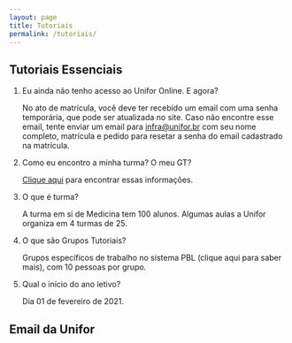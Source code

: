 ```yaml
---
layout: page
title: Tutoriais
permalink: /tutoriais/
---
```

## Tutoriais Essenciais

 1. Eu ainda não tenho acesso ao Unifor Online. E agora?  

	No ato de matrícula, você deve ter recebido um email com uma senha temporária, que pode ser atualizada no site. Caso não encontre esse email, tente enviar um email para [infra@unifor.br](mailto:infra@unifor.br) com seu nome completo, matrícula e pedido para resetar a senha do email cadastrado na matrícula.
 2. Como eu encontro a minha turma? O meu GT?  

	 [Clique aqui](https://raw.githubusercontent.com/t30unifor/t30/master/turmas.pdf) para encontrar essas informações.
 3. O que é turma?  

	A turma em si de Medicina tem 100 alunos. Algumas aulas a Unifor organiza em 4 turmas de 25.
 4. O que são Grupos Tutoriais?  

	 Grupos específicos de trabalho no sistema PBL (clique aqui para saber mais), com 10 pessoas por grupo. 
 5. Qual o início do ano letivo?  
	
	 Dia 01 de fevereiro de 2021.

## Email da Unifor


<!--stackedit_data:
eyJoaXN0b3J5IjpbODcwMDE1NzU2LC00MjUxNTc3ODAsLTIwND
g0NjYxMjZdfQ==
-->